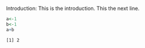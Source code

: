 
Introduction: This is the introduction.
This the next line.


```R
a<-1
b<-1
a+b
```




    [1] 2




```R

```
